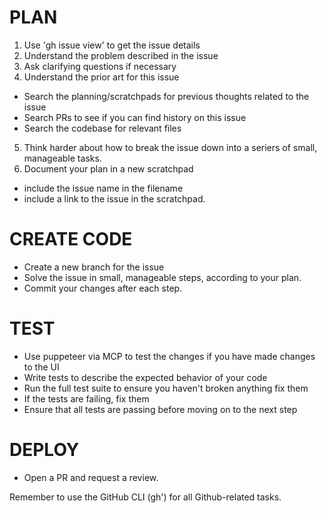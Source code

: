 # PLAN

1. Use 'gh issue view' to get the issue details
2. Understand the problem described in the issue
3. Ask clarifying questions if necessary
4. Understand the prior art for this issue

- Search the planning/scratchpads for previous thoughts related to the issue
- Search PRs to see if you can find history on this issue
- Search the codebase for relevant files

5. Think harder about how to break the issue down into a seriers of small, manageable tasks.
6. Document your plan in a new scratchpad

- include the issue name in the filename
- include a link to the issue in the scratchpad.

# CREATE CODE

- Create a new branch for the issue
- Solve the issue in small, manageable steps, according to your plan.
- Commit your changes after each step.

# TEST

- Use puppeteer via MCP to test the changes if you have made changes to the UI
- Write tests to describe the expected behavior of your code
- Run the full test suite to ensure you haven't broken anything fix them
- If the tests are failing, fix them
- Ensure that all tests are passing before moving on to the next step

# DEPLOY

- Open a PR and request a review.

Remember to use the GitHub CLI (gh') for all Github-related tasks.
